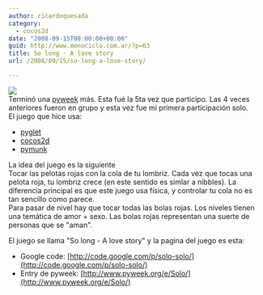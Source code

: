 ```yaml
---
author: ricardoquesada
category:
  - cocos2d
date: "2008-09-15T08:00:00+00:00"
guid: http://www.monociclo.com.ar/?p=63
title: So long - A love story
url: /2008/09/15/so-long-a-love-story/

---
```

[![](http://media.pyweek.org/dl/7/Solo/screenshot-1221299474.png)](http://media.pyweek.org/dl/7/Solo/screenshot-1221299474.png)  
Terminó una [pyweek](http://www.pyweek.org/) más. Esta fué la 5ta vez que participo. Las 4 veces anteriores fueron en grupo y esta vez fue mi primera participación solo.  
El juego que hice usa:  

- [pyglet](http://www.pyglet.org)
- [cocos2d](http://www.cocos2d.org)
- [pymunk](http://code.google.com/p/pymunk/)

La idea del juego es la siguiente  
 Tocar las pelotas rojas con la cola de tu lombriz. Cada vez que tocas una pelota roja, tu lombriz crece (en este sentido es simlar a nibbles). La diferencia principal es que este juego usa física, y controlar tu cola no es tan sencillo como parece.  
 Para pasar de nivel hay que tocar todas las bolas rojas. Los niveles tienen una temática de amor + sexo. Las bolas rojas representan una suerte de personas que se "aman".

El juego se llama "So long - A love story" y la pagina del juego es esta:  

- Google code: [http://code.google.com/p/solo-solo/](http://code.google.com/p/solo-solo/)
- Entry de pyweek: [http://www.pyweek.org/e/Solo/](http://www.pyweek.org/e/Solo/)  
